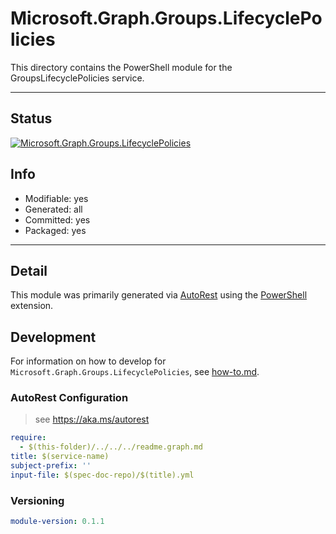 <!-- region Generated -->
# Microsoft.Graph.Groups.LifecyclePolicies
This directory contains the PowerShell module for the GroupsLifecyclePolicies service.

---
## Status
[![Microsoft.Graph.Groups.LifecyclePolicies](https://img.shields.io/powershellgallery/v/Microsoft.Graph.Groups.LifecyclePolicies.svg?style=flat-square&label=Microsoft.Graph.Groups.LifecyclePolicies "Microsoft.Graph.Groups.LifecyclePolicies")](https://www.powershellgallery.com/packages/Microsoft.Graph.Groups.LifecyclePolicies/)

## Info
- Modifiable: yes
- Generated: all
- Committed: yes
- Packaged: yes

---
## Detail
This module was primarily generated via [AutoRest](https://github.com/Azure/autorest) using the [PowerShell](https://github.com/Azure/autorest.powershell) extension.

## Development
For information on how to develop for `Microsoft.Graph.Groups.LifecyclePolicies`, see [how-to.md](how-to.md).
<!-- endregion -->

### AutoRest Configuration

> see https://aka.ms/autorest

``` yaml
require:
  - $(this-folder)/../../../readme.graph.md
title: $(service-name)
subject-prefix: ''
input-file: $(spec-doc-repo)/$(title).yml
```
### Versioning

``` yaml
module-version: 0.1.1
```

